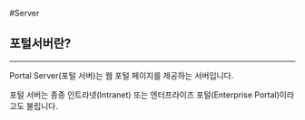 #Server

## 포털서버란?
---
Portal Server(포털 서버)는 웹 포털 페이지를 제공하는 서버입니다. 

포털 서버는 종종 인트라넷(Intranet) 또는 엔터프라이즈 포털(Enterprise Portal)이라고도 불립니다. 